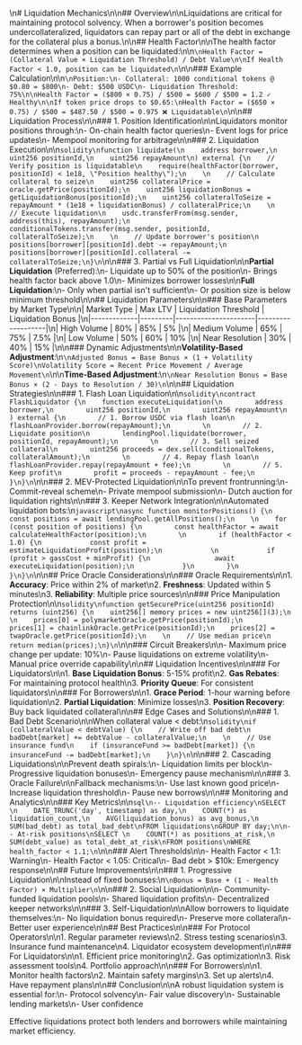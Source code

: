 \n# Liquidation Mechanics\n\n## Overview\n\nLiquidations are critical for maintaining protocol solvency. When a borrower's position becomes undercollateralized, liquidators can repay part or all of the debt in exchange for the collateral plus a bonus.\n\n## Health Factor\n\nThe health factor determines when a position can be liquidated:\n\n```\nHealth Factor = (Collateral Value × Liquidation Threshold) / Debt Value\n\nIf Health Factor < 1.0, position can be liquidated\n```\n\n### Example Calculation\n\n```\nPosition:\n- Collateral: 1000 conditional tokens @ $0.80 = $800\n- Debt: $500 USDC\n- Liquidation Threshold: 75%\n\nHealth Factor = ($800 × 0.75) / $500 = $600 / $500 = 1.2 ✓ Healthy\n\nIf token price drops to $0.65:\nHealth Factor = ($650 × 0.75) / $500 = $487.50 / $500 = 0.975 ❌ Liquidatable\n```\n\n## Liquidation Process\n\n### 1. Position Identification\n\nLiquidators monitor positions through:\n- On-chain health factor queries\n- Event logs for price updates\n- Mempool monitoring for arbitrage\n\n### 2. Liquidation Execution\n\n```solidity\nfunction liquidate(\n    address borrower,\n    uint256 positionId,\n    uint256 repayAmount\n) external {\n    // Verify position is liquidatable\n    require(healthFactor(borrower, positionId) < 1e18, \"Position healthy\");\n    \n    // Calculate collateral to seize\n    uint256 collateralPrice = oracle.getPrice(positionId);\n    uint256 liquidationBonus = getLiquidationBonus(positionId);\n    uint256 collateralToSeize = repayAmount * (1e18 + liquidationBonus) / collateralPrice;\n    \n    // Execute liquidation\n    usdc.transferFrom(msg.sender, address(this), repayAmount);\n    conditionalTokens.transfer(msg.sender, positionId, collateralToSeize);\n    \n    // Update borrower's position\n    positions[borrower][positionId].debt -= repayAmount;\n    positions[borrower][positionId].collateral -= collateralToSeize;\n}\n```\n\n### 3. Partial vs Full Liquidation\n\n**Partial Liquidation** (Preferred):\n- Liquidate up to 50% of the position\n- Brings health factor back above 1.0\n- Minimizes borrower losses\n\n**Full Liquidation**:\n- Only when partial isn't sufficient\n- Or position size is below minimum threshold\n\n## Liquidation Parameters\n\n### Base Parameters by Market Type\n\n| Market Type | Max LTV | Liquidation Threshold | Liquidation Bonus |\n|-------------|---------|----------------------|-------------------|\n| High Volume | 80% | 85% | 5% |\n| Medium Volume | 65% | 75% | 7.5% |\n| Low Volume | 50% | 60% | 10% |\n| Near Resolution | 30% | 40% | 15% |\n\n### Dynamic Adjustments\n\n**Volatility-Based Adjustment**:\n```\nAdjusted Bonus = Base Bonus × (1 + Volatility Score)\nVolatility Score = Recent Price Movement / Average Movement\n```\n\n**Time-Based Adjustment**:\n```\nNear Resolution Bonus = Base Bonus × (2 - Days to Resolution / 30)\n```\n\n## Liquidation Strategies\n\n### 1. Flash Loan Liquidation\n\n```solidity\ncontract FlashLiquidator {\n    function executeLiquidation(\n        address borrower,\n        uint256 positionId,\n        uint256 repayAmount\n    ) external {\n        // 1. Borrow USDC via flash loan\n        flashLoanProvider.borrow(repayAmount);\n        \n        // 2. Liquidate position\n        lendingPool.liquidate(borrower, positionId, repayAmount);\n        \n        // 3. Sell seized collateral\n        uint256 proceeds = dex.sell(conditionalTokens, collateralAmount);\n        \n        // 4. Repay flash loan\n        flashLoanProvider.repay(repayAmount + fee);\n        \n        // 5. Keep profit\n        profit = proceeds - repayAmount - fee;\n    }\n}\n```\n\n### 2. MEV-Protected Liquidation\n\nTo prevent frontrunning:\n- Commit-reveal scheme\n- Private mempool submission\n- Dutch auction for liquidation rights\n\n### 3. Keeper Network Integration\n\nAutomated liquidation bots:\n```javascript\nasync function monitorPositions() {\n    const positions = await lendingPool.getAllPositions();\n    \n    for (const position of positions) {\n        const healthFactor = await calculateHealthFactor(position);\n        \n        if (healthFactor < 1.0) {\n            const profit = estimateLiquidationProfit(position);\n            \n            if (profit > gassCost + minProfit) {\n                await executeLiquidation(position);\n            }\n        }\n    }\n}\n```\n\n## Price Oracle Considerations\n\n### Oracle Requirements\n\n1. **Accuracy**: Price within 2% of market\n2. **Freshness**: Updated within 5 minutes\n3. **Reliability**: Multiple price sources\n\n### Price Manipulation Protection\n\n```solidity\nfunction getSecurePrice(uint256 positionId) returns (uint256) {\n    uint256[] memory prices = new uint256[](3);\n    \n    prices[0] = polymarketOracle.getPrice(positionId);\n    prices[1] = chainlinkOracle.getPrice(positionId);\n    prices[2] = twapOracle.getPrice(positionId);\n    \n    // Use median price\n    return median(prices);\n}\n```\n\n### Circuit Breakers\n\n- Maximum price change per update: 10%\n- Pause liquidations on extreme volatility\n- Manual price override capability\n\n## Liquidation Incentives\n\n### For Liquidators\n\n1. **Base Liquidation Bonus**: 5-15% profit\n2. **Gas Rebates**: For maintaining protocol health\n3. **Priority Queue**: For consistent liquidators\n\n### For Borrowers\n\n1. **Grace Period**: 1-hour warning before liquidation\n2. **Partial Liquidation**: Minimize losses\n3. **Position Recovery**: Buy back liquidated collateral\n\n## Edge Cases and Solutions\n\n### 1. Bad Debt Scenario\n\nWhen collateral value < debt:\n```solidity\nif (collateralValue < debtValue) {\n    // Write off bad debt\n    badDebt[market] += debtValue - collateralValue;\n    \n    // Use insurance fund\n    if (insuranceFund >= badDebt[market]) {\n        insuranceFund -= badDebt[market];\n    }\n}\n```\n\n### 2. Cascading Liquidations\n\nPrevent death spirals:\n- Liquidation limits per block\n- Progressive liquidation bonuses\n- Emergency pause mechanism\n\n### 3. Oracle Failure\n\nFallback mechanisms:\n- Use last known good price\n- Increase liquidation threshold\n- Pause new borrows\n\n## Monitoring and Analytics\n\n### Key Metrics\n\n```sql\n-- Liquidation efficiency\nSELECT \n    DATE_TRUNC('day', timestamp) as day,\n    COUNT(*) as liquidation_count,\n    AVG(liquidation_bonus) as avg_bonus,\n    SUM(bad_debt) as total_bad_debt\nFROM liquidations\nGROUP BY day;\n\n-- At-risk positions\nSELECT \n    COUNT(*) as positions_at_risk,\n    SUM(debt_value) as total_debt_at_risk\nFROM positions\nWHERE health_factor < 1.1;\n```\n\n### Alert Thresholds\n\n- Health Factor < 1.1: Warning\n- Health Factor < 1.05: Critical\n- Bad debt > $10k: Emergency response\n\n## Future Improvements\n\n### 1. Progressive Liquidation\n\nInstead of fixed bonuses:\n```\nBonus = Base + (1 - Health Factor) × Multiplier\n```\n\n### 2. Social Liquidation\n\n- Community-funded liquidation pools\n- Shared liquidation profits\n- Decentralized keeper networks\n\n### 3. Self-Liquidation\n\nAllow borrowers to liquidate themselves:\n- No liquidation bonus required\n- Preserve more collateral\n- Better user experience\n\n## Best Practices\n\n### For Protocol Operators\n\n1. Regular parameter reviews\n2. Stress testing scenarios\n3. Insurance fund maintenance\n4. Liquidator ecosystem development\n\n### For Liquidators\n\n1. Efficient price monitoring\n2. Gas optimization\n3. Risk assessment tools\n4. Portfolio approach\n\n### For Borrowers\n\n1. Monitor health factors\n2. Maintain safety margins\n3. Set up alerts\n4. Have repayment plans\n\n## Conclusion\n\nA robust liquidation system is essential for:\n- Protocol solvency\n- Fair value discovery\n- Sustainable lending markets\n- User confidence

Effective liquidations protect both lenders and borrowers while maintaining market efficiency.
